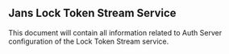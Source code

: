 ## Jans Lock Token Stream Service

This document will contain all information related to Auth Server
configuration of the Lock Token Stream service.
